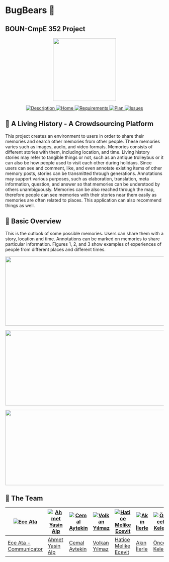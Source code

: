 # BugBears :ghost:
## BOUN-CmpE 352 Project
<p align="center">
<a href = "https://github.com/bounswe/bounswe2018group1/wiki"><img 
<img src="https://raw.githubusercontent.com/bounswe/bounswe2018group1/master/resources/group_icon.jpg" width="200" height="200"></a>
</p>

<p align="center">
    <a href="https://github.com/bounswe/bounswe2018group1/wiki/Project-Description">
        <img src="https://img.shields.io/badge/DESCRIPTION-ONLINE-e97e89.svg"
             alt="Description">
    </a>
    <a href="https://github.com/bounswe/bounswe2018group1/wiki">
        <img src="https://img.shields.io/badge/HOME-WIKI-e15361.svg"
             alt="Home">
    </a>
    <a href="https://github.com/bounswe/bounswe2018group1/wiki/Requirements">
        <img src="https://img.shields.io/badge/REQUIREMENTS-UP%20TO%20DATE-cc2435.svg"
             alt="Requirements">
    </a>
    <a href="https://github.com/bounswe/bounswe2018group1/wiki/Project-Plan">
        <img src="https://img.shields.io/badge/PROJECT%20-PLAN-a11c2a.svg"
             alt="Plan">
    </a>
    <a href="https://github.com/bounswe/bounswe2018group1/issues">
        <img src="https://img.shields.io/badge/ISSUES 16-CLOSED-76141e.svg"
             alt="Issues">
    </a>
</p>


## :tophat: A Living History - A Crowdsourcing Platform


This project creates an environment to users in order to share their memories and search other memories from other people. These memories varies such as images, audio, and video formats. Memories consists of different stories with them, including location, and time. Living history stories may refer to tangible things or not, such as an antique trolleybus or it can also be how people used to visit each other during holidays. Since users can see and comment, like, and even annotate existing items of other memory posts, stories can be transmitted through generations. Annotations may support various purposes, such as elaboration, translation, meta information, question, and answer so that memories can be understood by others unambiguously. Memories can be also reached through the map, therefore people can see memories with their stories near them easily as memories are often related to places. This application can also recommend things as well.

## :blue_book: Basic Overview

This is the outlook of some possible memories. Users can share them with a story, location and time. Annotations can be marked on memories to share particular information. Figures 1, 2, and 3 show examples of experiences of people from different places and different times.

<p align="center">
    <img src="https://raw.githubusercontent.com/bounswe/bounswe2018group1/master/resources/dresses_intro.png" width="640" height="220">
</p>
<p align="center">
    <img src="https://raw.githubusercontent.com/bounswe/bounswe2018group1/master/resources/pong_game_intro.png" width="540" height="240">
</p>
<p align="center">
    <img src="https://raw.githubusercontent.com/bounswe/bounswe2018group1/master/resources/trolleybus_intro.png" width="540" height="240">
</p>


## :beers: The Team


[![Ece Ata](https://avatars2.githubusercontent.com/u/25881738?s=400&v=4)](https://github.com/eceatata) | [![Ahmet Yasin Alp](https://avatars2.githubusercontent.com/u/16453361?s=400&v=4)](https://github.com/ahmetyalp) | [![Cemal Aytekin](https://avatars1.githubusercontent.com/u/32355806?s=400&v=4)](https://github.com/cemal-aytekin-2015400126) | [![Volkan Yılmaz](https://avatars2.githubusercontent.com/u/28186366?s=400&v=4)](https://github.com/yilmazvolkan) | [![Hatice Melike Ecevit](https://avatars3.githubusercontent.com/u/32355785?s=400&v=4)](https://github.com/hatice-ecevit-2016400138) | [![Akın İlerle](https://avatars0.githubusercontent.com/u/25388563?s=400&v=4)](https://github.com/akinilerle) | [![Öncel Keleş](https://avatars0.githubusercontent.com/u/31131763?s=400&v=4)](https://github.com/oncelkeles)  | [![Halil Samed Çıldır](https://avatars3.githubusercontent.com/u/8518589?s=400&v=4)](https://github.com/samedcildir) | [![Deniz Etkar](https://avatars3.githubusercontent.com/u/25102252?s=400&v=4)](https://github.com/denizetkar)
---|---|---|---|---|---|---|---|---
[Ece Ata - Communicator](https://github.com/bounswe/bounswe2018group1/wiki/Ece-Ata) | [Ahmet Yasin Alp](https://github.com/bounswe/bounswe2018group1/wiki/Ahmet-Yasin-Alp) | [Cemal Aytekin](https://github.com/bounswe/bounswe2018group1/wiki/Cemal-Aytekin) | [Volkan Yılmaz](https://github.com/bounswe/bounswe2018group1/wiki/Volkan-Yılmaz) | [Hatice Melike Ecevit](https://github.com/bounswe/bounswe2018group1/wiki/Hatice-Melike-Ecevit) | [Akın İlerle](https://github.com/bounswe/bounswe2018group1/wiki/Akın-İlerle) | [Öncel Keleş](https://github.com/bounswe/bounswe2018group1/wiki/Öncel-Keleş) | [Halil Samed Çıldır](https://github.com/bounswe/bounswe2018group1/wiki/Halil-Samed-Çıldır) | [Deniz Etkar](https://github.com/bounswe/bounswe2018group1/wiki/Deniz-Etkar)





